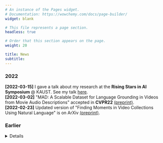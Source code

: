 ```yaml
---
# An instance of the Pages widget.
# Documentation: https://wowchemy.com/docs/page-builder/
widget: blank

# This file represents a page section.
headless: true

# Order that this section appears on the page.
weight: 20

title: News
subtitle:
---
```


### 2022
**[2022-03-15]** I gave a talk about my research at the **Rising Stars in AI Symposium** @ KAUST. See my talk [here](https://webcast.kaust.edu.sa/Mediasite/Showcase/default/Presentation/88b31db635ba445bb5fcbf43f7d5136f1d). </br>
**[2022-03-02]** "MAD: A Scalable Dataset for Language Grounding in Videos from Movie Audio Descriptions" accepted in **CVPR22** [(preprint)](https://github.com/Soldelli/MAD). </br>
**[2022-02-23]** Updated version of "Finding Moments in Video Collections Using Natural Language" is on ArXiv [(preprint)](https://arxiv.org/abs/1907.12763). </br>

### Earlier
<details>

### 2021
<details>
    <summary margin=0.5>Expand</summary>
    <strong>[2021-12-01]</strong> <a href="publication/mad-a-scalable-dataset-for-language-grounding-in-videos-from-movie-audio-descriptions/" target="_blank">MAD</a> is on ArXiv.</br>
    <strong>[2021-10-17]</strong> Awarded the <b>Best Paper Award</b> for <a href="publication/vlg-net-video-language-graph-matching-network-for-video-grounding/" target="_blank">VLG-Net</a> work in ICCV 2021 at the <a href="https://cveu.github.io/" target="_blank">CVEU</a> workshopt. </br>
    <strong>[2021-08-17]</strong> <a href="publication/vlg-net-video-language-graph-matching-network-for-video-grounding/" target="_blank">VLG-Net</a> acccepted to the ICCV 2021 Workshop on <a href="https://cveu.github.io/" target="_blank">AI for Creative Video Editing and Understanding</a></br>
    <strong>[2021-05-20]</strong> I received the Outstanding <a href="https://cvpr2021.thecvf.com/node/184" target="_blank">Reviewer Award</a> from CVPR.</br>
    <strong>[2021-01-04]</strong> Collaboration <a href="https://mattiasoldan.com/project/deepflamelet/" target="_blank">paper</a> accepted in the proceeding of the *American Institute of Aeronautics and Astronautics <a href="https://www.aiaa.org" target="_blank">AIAA2021.</a></br>
</details>

### 2020
<details>
    <summary margin=0.5>Expand</summary>
    <strong>[2020-11-19]</strong> <a href="publications/vlg-net-video-language-graph-matching-network-for-video-grounding/" target="_blank">VLG-Net</a> is on ArXiv.</br>
    <strong>[2020-10-22]</strong> My team won the first place at the Entertainment track of the <a href="https://neomchallenge.com/en.html" target="_blank">Neom AI Challenge</a> in Riyad. <a href="https://mattiasoldan.com/project/neom/" target="_blank">[Project page]</a></br>
    <strong>[2020-05-20]</strong> Succesfully completed my PhD qualifying exams.</br>
</details>

### 2019
<details>
    <summary>Expand</summary>
    <strong>[2019-08-04]</strong> <a href="project/gait-anomaly-detection/" target="_blank">Seq2Seq RNN</a> is on Arxiv. </br>
    <strong>[2019-08-04]</strong> Started Ph.D. at <a href="https://www.kaust.edu.sa/en" target="_blank">KAUST</a>. </br>
    <strong>[2019-07-30]</strong> <a href="publications/temporal-localization-of-moments-in-video-collections-with-natural-language/" target="_blank">STAL</a> is on ArXiv. </br>
    <strong>[2019-07-21]</strong> Attendend <a href="https://irdta.eu/deeplearn2019/" target="_blank">DeepLearn</a>, International Summer School on Deep Learning in Warsaw (Poland). </a> </br>
    <strong>[2019-04-04]</strong> Concluded my Research Internship. </a> </br>
</details>

### 2018
<details>
  <summary>Expand</summary>
  <strong>[2018-08-26]</strong> Started my research internship at <a href="https://www.kaust.edu.sa/en" target="_blank">KAUST</a>. </br>
  <strong>[2018-07-31]</strong> Concluded my job at Telebit. </br>
  <strong>[2018-02-04]</strong> Started job at <a href="https://www.telebit.it/" target="_blank">Telebit</a> as Telecommunication Engineer. </br>
  <strong>[2018-01-31]</strong> Accepted as Research Intern with the VSRP program at <a href="https://www.kaust.edu.sa/en" target="_blank">KAUST</a> in the <a href="https://cemse.kaust.edu.sa/ivul" target="_blank">IVUL</a> group. </br>
</details>

### 2017
<details>
  <summary>Expand</summary>
  <strong>[2017-12-02]</strong> I received my Master degree in Telecommunication Engineering from the <a href="https://www.unipd.it/en/" target="_blank">University of Padova</a> (Italy). </br>
  <strong>[2017-04-16]</strong> Partecipated in a <a href="https://roboy.org/" target="_blank">Robotic Hackathon</a> at <a href="https://www.tum.de/" target="_blank">Technical University of Munich</a> (Germany). </br>
</details>

### 2015
<details>
  <summary>Expand</summary>
  <strong>[2015-02-23]</strong> I received my Bachelor degree in Information Engineering from the <a href="https://www.unipd.it/en/" target="_blank">University of Padova</a> (Italy). </br>
</details>

</details>